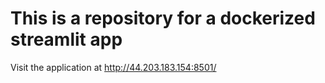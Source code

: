 # This is a repository for a dockerized streamlit app

Visit the application at http://44.203.183.154:8501/
